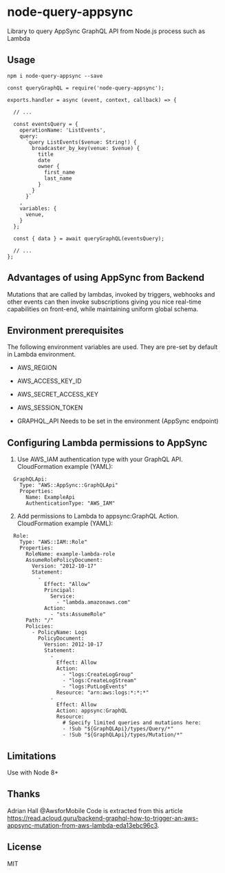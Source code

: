 # node-query-appsync

Library to query AppSync GraphQL API from Node.js process such as Lambda

## Usage

```
npm i node-query-appsync --save
```

```
const queryGraphQL = require('node-query-appsync');

exports.handler = async (event, context, callback) => {

  // ...

  const eventsQuery = {
    operationName: 'ListEvents',
    query:
      `query ListEvents($venue: String!) {
        broadcaster_by_key(venue: $venue) {
          title
          date
          owner {
            first_name
            last_name
          }
        }
      }`
    ,
    variables: {
      venue,
    }
  };

  const { data } = await queryGraphQL(eventsQuery);

  // ...
};

```

## Advantages of using AppSync from Backend

Mutations that are called by lambdas, invoked by triggers, webhooks and other events can then invoke subscriptions giving you nice real-time capabilities on front-end, while maintaining uniform global schema.

## Environment prerequisites

The following environment variables are used. They are pre-set by default in Lambda environment.

- AWS_REGION
- AWS_ACCESS_KEY_ID
- AWS_SECRET_ACCESS_KEY
- AWS_SESSION_TOKEN

- GRAPHQL_API Needs to be set in the environment (AppSync endpoint)

## Configuring Lambda permissions to AppSync

1) Use AWS_IAM authentication type with your GraphQL API.
CloudFormation example (YAML):

```
  GraphQLApi:
    Type: "AWS::AppSync::GraphQLApi"
    Properties:
      Name: ExampleApi
      AuthenticationType: "AWS_IAM"
```

2) Add permissions to Lambda to appsync:GraphQL Action.
CloudFormation example (YAML):

```
  Role:
    Type: "AWS::IAM::Role"
    Properties:
      RoleName: example-lambda-role
      AssumeRolePolicyDocument:
        Version: "2012-10-17"
        Statement:
          -
            Effect: "Allow"
            Principal:
              Service:
                - "lambda.amazonaws.com"
            Action:
              - "sts:AssumeRole"
      Path: "/"
      Policies:
        - PolicyName: Logs
          PolicyDocument:
            Version: 2012-10-17
            Statement:
              -
                Effect: Allow
                Action:
                  - "logs:CreateLogGroup"
                  - "logs:CreateLogStream"
                  - "logs:PutLogEvents"
                Resource: "arn:aws:logs:*:*:*"
              -
                Effect: Allow
                Action: appsync:GraphQL
                Resource:
                  # Specify limited queries and mutations here:
                  - !Sub "${GraphQLApi}/types/Query/*"
                  - !Sub "${GraphQLApi}/types/Mutation/*"
```

## Limitations

Use with Node 8+

## Thanks

Adrian Hall @AwsforMobile
Code is extracted from this article https://read.acloud.guru/backend-graphql-how-to-trigger-an-aws-appsync-mutation-from-aws-lambda-eda13ebc96c3.

## License
MIT
